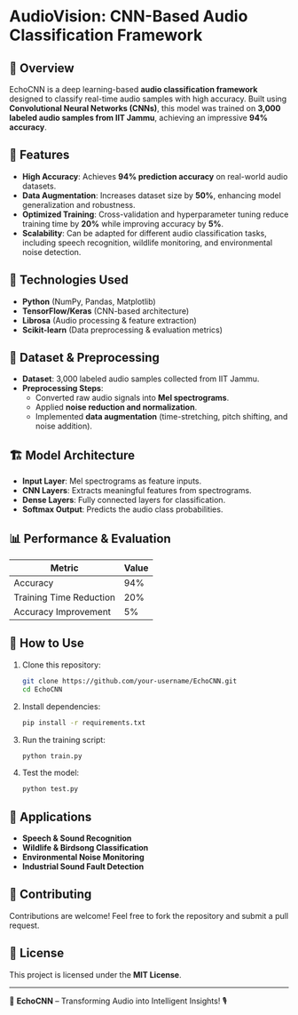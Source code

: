 # AudioVision: CNN-Based Audio Classification Framework

## 📌 Overview
EchoCNN is a deep learning-based **audio classification framework** designed to classify real-time audio samples with high accuracy. Built using **Convolutional Neural Networks (CNNs)**, this model was trained on **3,000 labeled audio samples from IIT Jammu**, achieving an impressive **94% accuracy**.

## 🎯 Features
- **High Accuracy**: Achieves **94% prediction accuracy** on real-world audio datasets.
- **Data Augmentation**: Increases dataset size by **50%**, enhancing model generalization and robustness.
- **Optimized Training**: Cross-validation and hyperparameter tuning reduce training time by **20%** while improving accuracy by **5%**.
- **Scalability**: Can be adapted for different audio classification tasks, including speech recognition, wildlife monitoring, and environmental noise detection.

## 🔧 Technologies Used
- **Python** (NumPy, Pandas, Matplotlib)
- **TensorFlow/Keras** (CNN-based architecture)
- **Librosa** (Audio processing & feature extraction)
- **Scikit-learn** (Data preprocessing & evaluation metrics)

## 📂 Dataset & Preprocessing
- **Dataset**: 3,000 labeled audio samples collected from IIT Jammu.
- **Preprocessing Steps**:
  - Converted raw audio signals into **Mel spectrograms**.
  - Applied **noise reduction and normalization**.
  - Implemented **data augmentation** (time-stretching, pitch shifting, and noise addition).

## 🏗️ Model Architecture
- **Input Layer**: Mel spectrograms as feature inputs.
- **CNN Layers**: Extracts meaningful features from spectrograms.
- **Dense Layers**: Fully connected layers for classification.
- **Softmax Output**: Predicts the audio class probabilities.

## 📊 Performance & Evaluation
| Metric  | Value  |
|---------|--------|
| Accuracy | 94% |
| Training Time Reduction | 20% |
| Accuracy Improvement | 5% |

## 🚀 How to Use
1. Clone this repository:
   ```bash
   git clone https://github.com/your-username/EchoCNN.git
   cd EchoCNN
   ```
2. Install dependencies:
   ```bash
   pip install -r requirements.txt
   ```
3. Run the training script:
   ```bash
   python train.py
   ```
4. Test the model:
   ```bash
   python test.py
   ```

## 📌 Applications
- **Speech & Sound Recognition**
- **Wildlife & Birdsong Classification**
- **Environmental Noise Monitoring**
- **Industrial Sound Fault Detection**

## 🤝 Contributing
Contributions are welcome! Feel free to fork the repository and submit a pull request.

## 📜 License
This project is licensed under the **MIT License**.

---

🚀 **EchoCNN** – Transforming Audio into Intelligent Insights! 🎙️

